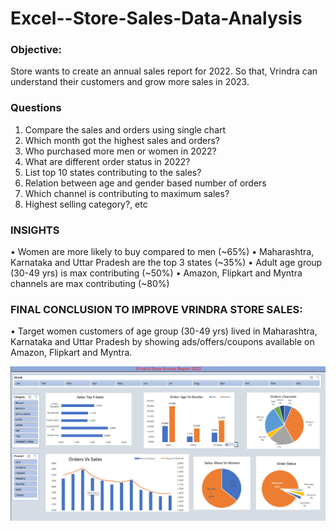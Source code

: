 # Excel--Store-Sales-Data-Analysis
### Objective:
Store wants to create an annual sales report for 2022. So that, Vrindra can understand their customers and grow more sales in 2023.
### Questions
1.	Compare the sales and orders using single chart
2.	Which month got the highest sales and orders?
3.	Who purchased more men or women in 2022?
4.	What are different order status in 2022?
5.	List top 10 states contributing to the sales?
6.	Relation between age and gender based number of orders
7.	Which channel is contributing to maximum sales?
8.	Highest selling category?, etc

### INSIGHTS
•	Women are more likely to buy compared to men (~65%)
•	Maharashtra, Karnataka and Uttar Pradesh are the top 3 states (~35%)
•	Adult age group (30-49 yrs) is max contributing (~50%)
•	Amazon, Flipkart and Myntra channels are max contributing (~80%)

### FINAL CONCLUSION TO IMPROVE VRINDRA STORE SALES:
•	Target women customers of age group (30-49 yrs) lived in Maharashtra, Karnataka and Uttar Pradesh by showing ads/offers/coupons available on Amazon, Flipkart and Myntra.

<img src="https://github.com/imkalpana/Excel--Store-Sales--Data-Analysis/blob/main/Dashboard.png">
